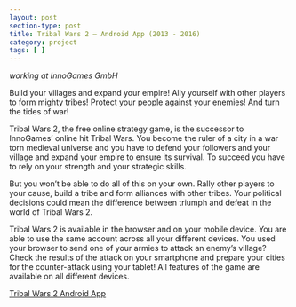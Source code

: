 ```yaml
---
layout: post
section-type: post
title: Tribal Wars 2 – Android App (2013 - 2016)
category: project
tags: [ ]
---
```

_working at InnoGames GmbH_

Build your villages and expand your empire! Ally yourself with other players to form mighty tribes! Protect your people against your enemies! And turn the tides of war!

Tribal Wars 2, the free online strategy game, is the successor to InnoGames’ online hit Tribal Wars. You become the ruler of a city in a war torn medieval universe and you have to defend your followers and your village and expand your empire to ensure its survival. To succeed you have to rely on your strength and your strategic skills.

But you won’t be able to do all of this on your own. Rally other players to your cause, build a tribe and form alliances with other tribes. Your political decisions could mean the difference between triumph and defeat in the world of Tribal Wars 2.

Tribal Wars 2 is available in the browser and on your mobile device. You are able to use the same account across all your different devices. You used your browser to send one of your armies to attack an enemy’s village? Check the results of the attack on your smartphone and prepare your cities for the counter-attack using your tablet! All features of the game are available on all different devices.

<a href="https://play.google.com/store/apps/details?id=com.innogames.tw2">Tribal Wars 2 Android App</a>
